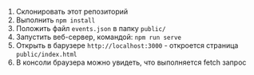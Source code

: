 1. Склонировать этот репозиторий
2. Выполнить `npm install`
3. Положить файл `events.json` в папку `public/`
4. Запустить веб-сервер, командой: `npm run serve`
5. Открыть в барузере `http://localhost:3000` - откроется страница `public/index.html`
6. В консоли браузера можно увидеть, что выполняется fetch запрос  